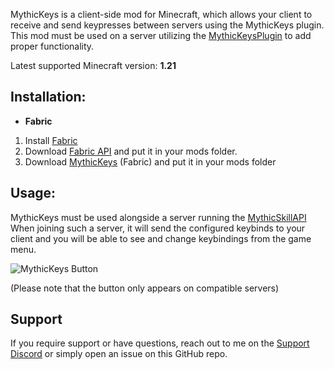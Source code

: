 MythicKeys is a client-side mod for Minecraft, which allows your client to receive and send keypresses between servers using the MythicKeys plugin.
This mod must be used on a server utilizing the [MythicKeysPlugin](https://www.spigotmc.org/resources/mythickeysplugin-custom-keybinds.105968/) to add proper functionality.

Latest supported Minecraft version: **1.21**

## Installation:
- **Fabric**
1. Install [Fabric](https://fabricmc.net/use/installer/)
2. Download [Fabric API](https://www.curseforge.com/minecraft/mc-mods/fabric-api) and put it in your mods folder.
3. Download [MythicKeys](https://github.com/alvindimas05/MythicKeys/releases) (Fabric) and put it in your mods folder

[//]: # (- **NeoForge**)

[//]: # (1. Install [NeoForge]&#40;https://projects.neoforged.net/neoforged/neoforge&#41;)

[//]: # (3. Download [MythicKeys]&#40;https://github.com/alvindimas05/MythicKeys/releases&#41; &#40;NeoForge&#41; and put it in your mods folder)

## Usage:
MythicKeys must be used alongside a server running the [MythicSkillAPI](https://www.spigotmc.org/resources/mythickeysplugin-custom-keybinds.105968/)
When joining such a server, it will send the configured keybinds to your client and you will be able to see and change keybindings from the game menu.

![MythicKeys Button](https://i.imgur.com/LAFh91m.png)

(Please note that the button only appears on compatible servers)

## Support
If you require support or have questions, reach out to me on the [Support Discord](https://discord.gg/bPkStPTmNK) or simply open an issue on this GitHub repo.
